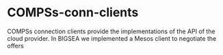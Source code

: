 # COMPSs-conn-clients
COMPSs connection clients provide the implementations of the API of the cloud provider. In BIGSEA we implemented a Mesos client to negotiate the offers 
